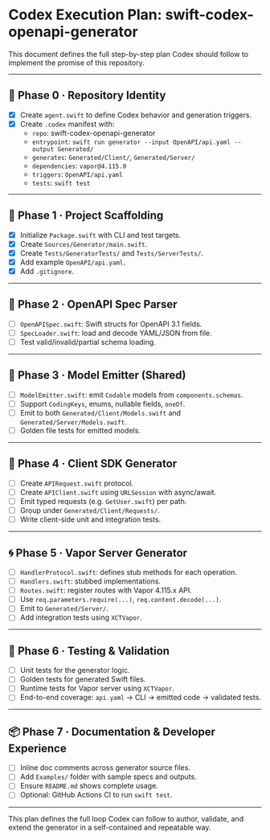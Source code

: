 # Codex Execution Plan: swift-codex-openapi-generator

This document defines the full step-by-step plan Codex should follow to implement the promise of this repository.

---

## 🪪 Phase 0 · Repository Identity

- [x] Create `agent.swift` to define Codex behavior and generation triggers.
- [x] Create `.codex` manifest with:
  - `repo`: swift-codex-openapi-generator
  - `entrypoint`: `swift run generator --input OpenAPI/api.yaml --output Generated/`
  - `generates`: `Generated/Client/`, `Generated/Server/`
  - `dependencies`: `vapor@4.115.0`
  - `triggers`: `OpenAPI/api.yaml`
  - `tests`: `swift test`

---

## 🧱 Phase 1 · Project Scaffolding

- [x] Initialize `Package.swift` with CLI and test targets.
- [x] Create `Sources/Generator/main.swift`.
- [x] Create `Tests/GeneratorTests/` and `Tests/ServerTests/`.
- [x] Add example `OpenAPI/api.yaml`.
- [x] Add `.gitignore`.

---

## 📜 Phase 2 · OpenAPI Spec Parser

- [ ] `OpenAPISpec.swift`: Swift structs for OpenAPI 3.1 fields.
- [ ] `SpecLoader.swift`: load and decode YAML/JSON from file.
- [ ] Test valid/invalid/partial schema loading.

---

## 🧬 Phase 3 · Model Emitter (Shared)

- [ ] `ModelEmitter.swift`: emit `Codable` models from `components.schemas`.
- [ ] Support `CodingKeys`, enums, nullable fields, `oneOf`.
- [ ] Emit to both `Generated/Client/Models.swift` and `Generated/Server/Models.swift`.
- [ ] Golden file tests for emitted models.

---

## 🔌 Phase 4 · Client SDK Generator

- [ ] Create `APIRequest.swift` protocol.
- [ ] Create `APIClient.swift` using `URLSession` with async/await.
- [ ] Emit typed requests (e.g. `GetUser.swift`) per path.
- [ ] Group under `Generated/Client/Requests/`.
- [ ] Write client-side unit and integration tests.

---

## 🌀 Phase 5 · Vapor Server Generator

- [ ] `HandlerProtocol.swift`: defines stub methods for each operation.
- [ ] `Handlers.swift`: stubbed implementations.
- [ ] `Routes.swift`: register routes with Vapor 4.115.x API.
- [ ] Use `req.parameters.require(...)`, `req.content.decode(...)`.
- [ ] Emit to `Generated/Server/`.
- [ ] Add integration tests using `XCTVapor`.

---

## 🧪 Phase 6 · Testing & Validation

- [ ] Unit tests for the generator logic.
- [ ] Golden tests for generated Swift files.
- [ ] Runtime tests for Vapor server using `XCTVapor`.
- [ ] End-to-end coverage: `api.yaml` → CLI → emitted code → validated tests.

---

## 📦 Phase 7 · Documentation & Developer Experience

- [ ] Inline doc comments across generator source files.
- [ ] Add `Examples/` folder with sample specs and outputs.
- [ ] Ensure `README.md` shows complete usage.
- [ ] Optional: GitHub Actions CI to run `swift test`.

---

This plan defines the full loop Codex can follow to author, validate, and extend the generator in a self-contained and repeatable way.
